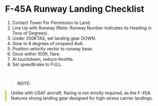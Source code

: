 # F-45A Runway Landing Checklist

1. Contact Tower For Permission to Land.
2. Line Up with Runway (Note: Runway Number Indicates its Heading in Tens of Degrees).
3. Under 250KTAS, set landing gear DOWN.
4. Slow to 8 degrees of onspeed AoA.
5. Position velocity vector to runway base.
6. Once within 100ft, flare.
7. At touchdown, reduce throttle.
8. Set speedbrake to FULL.

<br>

> **NOTE:**

<div style="border-left: 4px solid #a0e33b; padding-left: 15px; margin-bottom: 20px;">
    Unlike with USAF aircraft, flaring is not strictly required, as the F-45A features strong landing gear designed for high-stress carrier landings.
</div>

<br>
